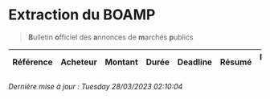 # Extraction du BOAMP
> **B**ulletin **o**fficiel des **a**nnonces de **m**archés **p**ublics

| Référence | Acheteur | Montant | Durée | Deadline | Résumé | Mot clé|
|---|---|---|---|---|---|---|


_Dernière mise à jour : Tuesday 28/03/2023 02:10:04_